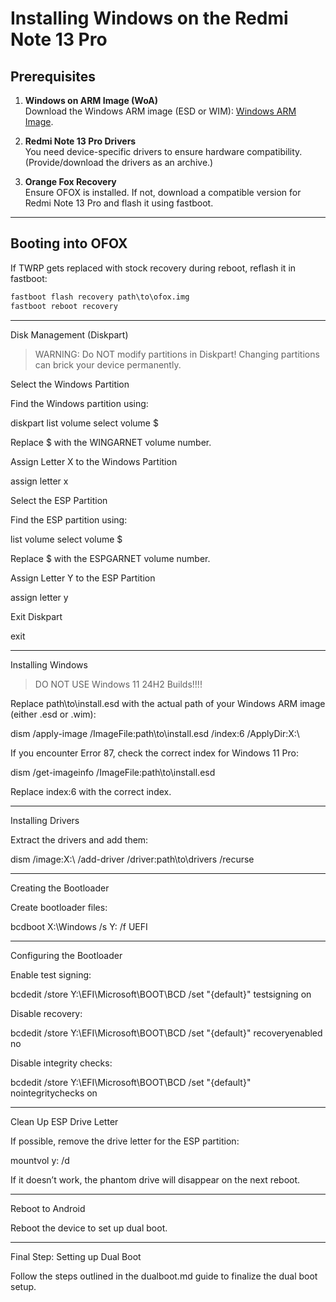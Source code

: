 # Installing Windows on the Redmi Note 13 Pro

## Prerequisites
1. **Windows on ARM Image (WoA)**  
   Download the Windows ARM image (ESD or WIM): [Windows ARM Image](https://worproject.com/esd).  

2. **Redmi Note 13 Pro Drivers**  
   You need device-specific drivers to ensure hardware compatibility. (Provide/download the drivers as an archive.)

3. **Orange Fox Recovery**  
   Ensure OFOX is installed. If not, download a compatible version for Redmi Note 13 Pro and flash it using fastboot.  

---

## Booting into OFOX
If TWRP gets replaced with stock recovery during reboot, reflash it in fastboot:
```cmd
fastboot flash recovery path\to\ofox.img
fastboot reboot recovery
```
---

Disk Management (Diskpart)

> WARNING: Do NOT modify partitions in Diskpart!
Changing partitions can brick your device permanently.



Select the Windows Partition

Find the Windows partition using:

diskpart
list volume
select volume $

Replace $ with the WINGARNET volume number.

Assign Letter X to the Windows Partition

assign letter x

Select the ESP Partition

Find the ESP partition using:

list volume
select volume $

Replace $ with the ESPGARNET volume number.

Assign Letter Y to the ESP Partition

assign letter y

Exit Diskpart

exit


---

Installing Windows

> DO NOT USE Windows 11 24H2 Builds!!!!



Replace path\to\install.esd with the actual path of your Windows ARM image (either .esd or .wim):

dism /apply-image /ImageFile:path\to\install.esd /index:6 /ApplyDir:X:\

If you encounter Error 87, check the correct index for Windows 11 Pro:

dism /get-imageinfo /ImageFile:path\to\install.esd

Replace index:6 with the correct index.


---

Installing Drivers

Extract the drivers and add them:

dism /image:X:\ /add-driver /driver:path\to\drivers /recurse


---

Creating the Bootloader

Create bootloader files:

bcdboot X:\Windows /s Y: /f UEFI


---

Configuring the Bootloader

Enable test signing:

bcdedit /store Y:\EFI\Microsoft\BOOT\BCD /set "{default}" testsigning on

Disable recovery:

bcdedit /store Y:\EFI\Microsoft\BOOT\BCD /set "{default}" recoveryenabled no

Disable integrity checks:

bcdedit /store Y:\EFI\Microsoft\BOOT\BCD /set "{default}" nointegritychecks on


---

Clean Up ESP Drive Letter

If possible, remove the drive letter for the ESP partition:

mountvol y: /d

If it doesn’t work, the phantom drive will disappear on the next reboot.


---

Reboot to Android

Reboot the device to set up dual boot.


---

Final Step: Setting up Dual Boot

Follow the steps outlined in the dualboot.md guide to finalize the dual boot setup.
